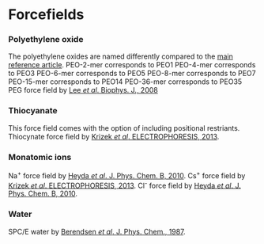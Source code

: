 # Forcefields
### Polyethylene oxide
The polyethylene oxides are named differently compared to the [main reference article](https://doi.org/10.1038/s41557-021-00805-z).
PEO-2-mer  corresponds to PEO1
PEO-4-mer  corresponds to PEO3
PEO-6-mer  corresponds to PEO5
PEO-8-mer  corresponds to PEO7
PEO-15-mer corresponds to PEO14
PEO-36-mer corresponds to PEO35
PEG force field by [Lee <i>et al</i>. Biophys. J., 2008](https://doi.org/10.1529/biophysj.108.133025)

### Thiocyanate
This force field comes with the option of including positional restriants.
Thiocynate force field by [Krizek <i>et al</i>. ELECTROPHORESIS, 2013](http://dx.doi.org/10.1002/elps.201300544).

### Monatomic ions
Na<sup>+</sup> force field by [Heyda <i>et al</i>. J. Phys. Chem. B, 2010](http://dx.doi.org/10.1021/jp910953w).
Cs<sup>+</sup> force field by [Krizek <i>et al</i>. ELECTROPHORESIS, 2013](http://dx.doi.org/10.1002/elps.201300544).
Cl<sup>-</sup> force field by [Heyda <i>et al</i>. J. Phys. Chem. B, 2010](http://dx.doi.org/10.1021/jp910953w). 

### Water
SPC/E water by [Berendsen <i> et al</i>. J. Phys. Chem., 1987](https://doi.org/10.1021/j100308a038).
